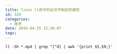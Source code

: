 ```yaml
---
title: linux ll命令列出文件制定的属性
id: 329
categories:
  - 技术
date: 2016-04-25 22:36:07
tags:
---
```


`ll -Sh *.mp4 | grep ^[^d] | awk '{print $5,$9;}'`